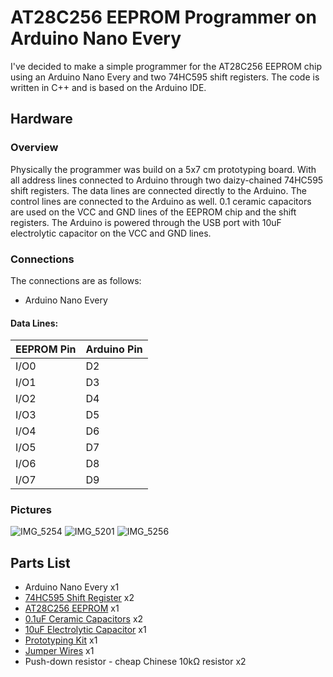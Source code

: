 # AT28C256 EEPROM Programmer on Arduino Nano Every
I've decided to make a simple programmer for the AT28C256 EEPROM chip using an Arduino Nano Every and two 74HC595 shift registers. The code is written in C++ and is based on the Arduino IDE.

## Hardware

### Overview
Physically the programmer was build on a 5x7 cm prototyping board. With all address lines connected to Arduino through two daizy-chained 74HC595 shift registers. The data lines are connected directly to the Arduino. The control lines are connected to the Arduino as well. 0.1 ceramic capacitors are used on the VCC and GND lines of the EEPROM chip and the shift registers. The Arduino is powered through the USB port with 10uF electrolytic capacitor on the VCC and GND lines.

### Connections
The connections are as follows:
- Arduino Nano Every
#### Data Lines:

| EEPROM Pin | Arduino Pin |
|------------|-------------|
| I/O0       | D2          |
| I/O1       | D3          |
| I/O2       | D4          |
| I/O3       | D5          |
| I/O4       | D6          |
| I/O5       | D7          |
| I/O6       | D8          |
| I/O7       | D9          |



### Pictures
![IMG_5254](https://github.com/user-attachments/assets/9bf1a01c-dc04-4eea-81e0-fb3c717c173a)
![IMG_5201](https://github.com/user-attachments/assets/68d43b7f-3256-40c3-8b09-4e684e87eca6)
![IMG_5256](https://github.com/user-attachments/assets/6ea304b2-9421-4532-9459-ff62fc29092c)

## Parts List
- Arduino Nano Every x1  
- [74HC595 Shift Register](https://www.mouser.com/ProductDetail/595-SN74HC595NE4) x2  
- [AT28C256 EEPROM](https://www.mouser.com/ProductDetail/556-AT28C25615PU) x1  
- [0.1uF Ceramic Capacitors](https://www.mouser.com/ProductDetail/594-K104K15X7RF5UH5) x2  
- [10uF Electrolytic Capacitor](https://www.mouser.com/ProductDetail/80-ESK106M050AC3DA) x1  
- [Prototyping Kit](https://www.amazon.com/Miuzei-Including-Prototype-Connector-Terminal/dp/B07PS4VCDD) x1  
- [Jumper Wires](https://www.amazon.com/dp/B08DCK6HCC) x1  
- Push-down resistor - cheap Chinese 10kΩ resistor x2  
